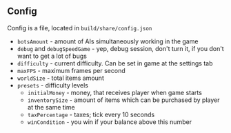 ## Config 

Config is a file, located in `build/share/config.json`

* `botsAmount` - amount of AIs simultaneously working in the game
* `debug` and `debugSpeedGame` - yep, debug session, don't turn it, if you don't want to get a lot of bugs
* `difficulty` - current difficulty. Can be set in game at the settings tab
* `maxFPS` - maximum frames per second
* `worldSize` - total items amount
* `presets` - difficulty levels
   * `initialMoney` - money, that receives player when game starts
   * `inventorySize` - amount of items which can be purchased by player at the same time
   * `taxPercentage` - taxes; tick every 10 seconds
   * `winCondition` - you win if your balance above this number